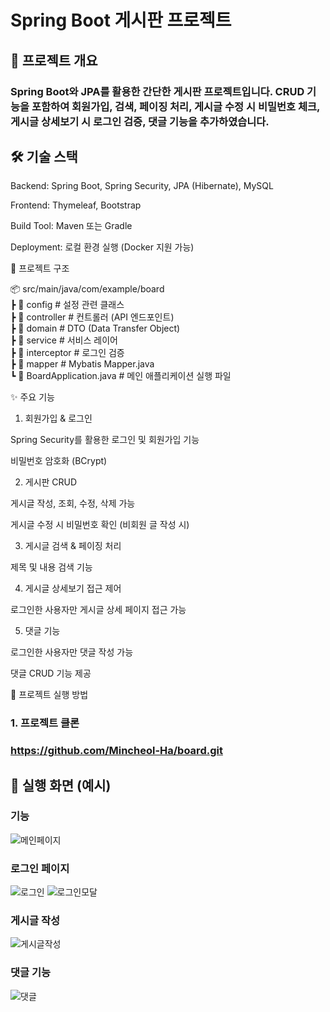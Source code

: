 # Spring Boot 게시판 프로젝트

## 📌 프로젝트 개요

### Spring Boot와 JPA를 활용한 간단한 게시판 프로젝트입니다. CRUD 기능을 포함하여 회원가입, 검색, 페이징 처리, 게시글 수정 시 비밀번호 체크, 게시글 상세보기 시 로그인 검증, 댓글 기능을 추가하였습니다.

## 🛠 기술 스택

Backend: Spring Boot, Spring Security, JPA (Hibernate), MySQL

Frontend: Thymeleaf, Bootstrap

Build Tool: Maven 또는 Gradle

Deployment: 로컬 환경 실행 (Docker 지원 가능)

📂 프로젝트 구조

📦 src/main/java/com/example/board<br>
 ┣ 📂 config         # 설정 관련 클래스<br>
 ┣ 📂 controller     # 컨트롤러 (API 엔드포인트)<br>
 ┣ 📂 domain         # DTO (Data Transfer Object)<br>
 ┣ 📂 service        # 서비스 레이어<br>
 ┣ 📂 interceptor    # 로그인 검증<br>
 ┣ 📂 mapper         # Mybatis Mapper.java<br>
 ┗ 📜 BoardApplication.java  # 메인 애플리케이션 실행 파일<br>

✨ 주요 기능

1. 회원가입 & 로그인

Spring Security를 활용한 로그인 및 회원가입 기능

비밀번호 암호화 (BCrypt)

2. 게시판 CRUD

게시글 작성, 조회, 수정, 삭제 가능

게시글 수정 시 비밀번호 확인 (비회원 글 작성 시)

3. 게시글 검색 & 페이징 처리

제목 및 내용 검색 기능

4. 게시글 상세보기 접근 제어

로그인한 사용자만 게시글 상세 페이지 접근 가능

5. 댓글 기능

로그인한 사용자만 댓글 작성 가능

댓글 CRUD 기능 제공

🔧 프로젝트 실행 방법

### 1. 프로젝트 클론

### https://github.com/Mincheol-Ha/board.git

## 🎥 실행 화면 (예시)

### 기능
![메인페이지](https://github.com/user-attachments/assets/2bfe6c11-9414-43af-bfe6-f1d3078a2a89)

### 로그인 페이지
![로그인](https://github.com/user-attachments/assets/c96f7097-b15a-4e43-b2b2-e66a4d9c209f)
![로그인모달](https://github.com/user-attachments/assets/2ae762ef-1262-47b0-9ba5-f59679e56c9d)

### 게시글 작성
![게시글작성](https://github.com/user-attachments/assets/db741d06-7d29-4464-842a-094b5839c69d)

### 댓글 기능
![댓글](https://github.com/user-attachments/assets/33625ac9-c1b6-46a8-b5ef-087b045b6f87)

